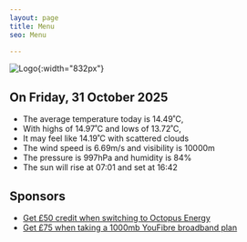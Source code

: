 ```yaml
---
layout: page
title: Menu
seo: Menu

---
```


![Logo](/images/logo.jpg){:width="832px"}

<!-- weather_marker starts -->
## On Friday, 31 October 2025

- The average temperature today is 14.49˚C,
- With highs of 14.97˚C and lows of 13.72˚C,
- It may feel like 14.19˚C with scattered clouds
- The wind speed is 6.69m/s and visibility is 10000m
- The pressure is 997hPa and humidity is 84%
- The sun will rise at 07:01 and set at 16:42

<!-- weather_marker ends -->

## Sponsors

- [Get £50 credit when switching to Octopus Energy](https://bit.ly/3oD1nnS)
- [Get £75 when taking a 1000mb YouFibre broadband plan](https://aklam.io/91zWhU?)
